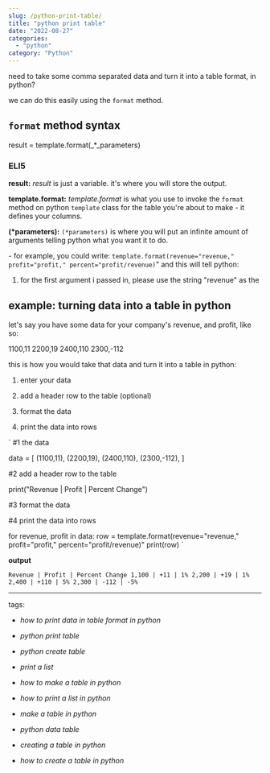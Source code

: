 ```yaml
---
slug: /python-print-table/
title: "python print table"
date: "2022-08-27"
categories:
  - "python"
category: "Python"
---
```


need to take some comma separated data and turn it into a table format, in python?

we can do this easily using the `format` method.

## `format` method syntax

result = template.format(_\*_parameters)

### ELI5

**result:** _result_ is just a variable. it's where you will store the output.

**template.format:** _template.format_ is what you use to invoke the `format` method on python `template` class for the table you're about to make - it defines your columns.

**(\*parameters):** `(*parameters)` is where you will put an infinite amount of arguments telling python what you want it to do.

\- for example, you could write: `template.format(revenue="revenue," profit="profit," percent="profit/revenue)`" and this will tell python:

1. for the first argument i passed in, please use the string "revenue" as the

## example: turning data into a table in python

let's say you have some data for your company's revenue, and profit, like so:

1100,11
2200,19
2400,110
2300,-112

this is how you would take that data and turn it into a table in python:

1. enter your data

3. add a header row to the table (optional)

5. format the data

7. print the data into rows

`
#1 the data

data = [
    (1100,11),
    (2200,19),
    (2400,110),
    (2300,-112),
]

#2 add a header row to the table

print("Revenue | Profit | Percent Change")

#3 format the data

#4 print the data into rows

for revenue, profit in data:
    row = template.format(revenue="revenue," profit="profit," percent="profit/revenue)"
    print(row)
`

**output**

`
Revenue | Profit | Percent Change
1,100 | +11 | 1%
2,200 | +19 | 1%
2,400 | +110 | 5%
2,300 | -112 | -5%
`

* * *

tags:

- _how to print data in table format in python_

- _python print table_

- _python create table_

- _print a list_

- _how to make a table in python_

- _how to print a list in python_

- _make a table in python_

- _python data table_

- _creating a table in python_

- _how to create a table in python_
